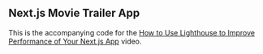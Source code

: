 ## Next.js Movie Trailer App

This is the accompanying code for the [How to Use Lighthouse to Improve Performance of Your Next.js App](https://youtu.be/GeCcWS4Otug) video.
